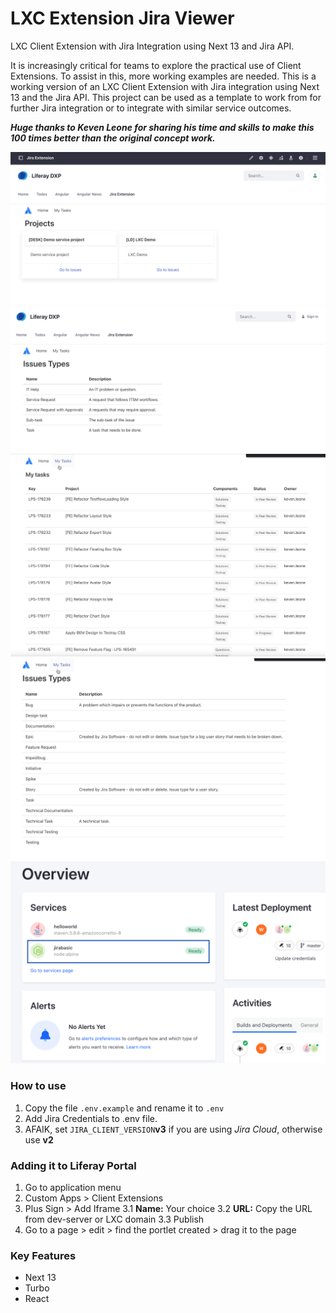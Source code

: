# LXC Extension Jira Viewer

LXC Client Extension with Jira Integration using Next 13 and Jira API.

It is increasingly critical for teams to explore the practical use of Client Extensions. To assist in this, more working examples are needed. This is a working version of an LXC Client Extension with Jira integration using Next 13 and the Jira API. This project can be used as a template to work from for further Jira integration or to integrate with similar service outcomes.

***Huge thanks to Keven Leone for sharing his time and skills to make this 100 times better than the original concept work.***

<img src="./assets/jira-integration.png" alt="drawing"/>
<img src="./assets/issues.png" alt="drawing"/>
<img src="./assets/mytasks1.png" alt="drawing"/>
<img src="./assets/mytasks2.png" alt="drawing"/>
<img src="./assets/client-extension.png" alt="drawing"/>

### How to use

1. Copy the file `.env.example` and rename it to `.env`
2. Add Jira Credentials to .env file.
3. AFAIK, set `JIRA_CLIENT_VERSION`**v3** if you are using *Jira Cloud*, otherwise use **v2** 

### Adding it to Liferay Portal

1. Go to application menu
2. Custom Apps > Client Extensions
3. Plus Sign > Add Iframe
    3.1 **Name:** Your choice
    3.2 **URL:** Copy the URL from dev-server or LXC domain
    3.3 Publish
4. Go to a page > edit > find the portlet created > drag it to the page

### Key Features
* Next 13
* Turbo
* React
